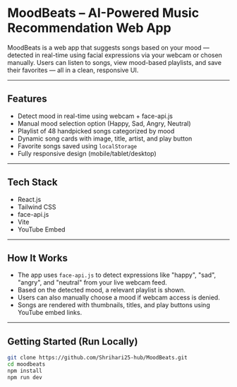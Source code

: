 # MoodBeats – AI-Powered Music Recommendation Web App

MoodBeats is a web app that suggests songs based on your mood — detected in real-time using facial expressions via your webcam or chosen manually. Users can listen to songs, view mood-based playlists, and save their favorites — all in a clean, responsive UI.

---

## Features
-  Detect mood in real-time using webcam + face-api.js
-  Manual mood selection option (Happy, Sad, Angry, Neutral)
-  Playlist of 48 handpicked songs categorized by mood
-  Dynamic song cards with image, title, artist, and play button
-  Favorite songs saved using `localStorage`
-  Fully responsive design (mobile/tablet/desktop)

---

## Tech Stack

- React.js
- Tailwind CSS
- face-api.js
- Vite
- YouTube Embed

---

## How It Works

- The app uses `face-api.js` to detect expressions like "happy", "sad", "angry", and "neutral" from your live webcam feed.
- Based on the detected mood, a relevant playlist is shown.
- Users can also manually choose a mood if webcam access is denied.
- Songs are rendered with thumbnails, titles, and play buttons using YouTube embed links.

---

## Getting Started (Run Locally)

```bash
git clone https://github.com/Shrihari25-hub/MoodBeats.git
cd moodbeats
npm install
npm run dev
